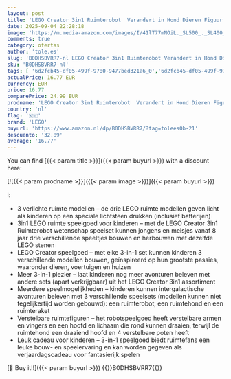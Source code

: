 ```yaml
---
layout: post
title: 'LEGO Creator 3in1 Ruimterobot  Verandert in Hond Dieren Figuur en Raket Model  Ruimte Bouwpakket Met Robot Speelgoed voor Kinderen  Rollenspel Cadeau voor Jongens en Meisjes vanaf 8 jaar 31164'
date: 2025-09-04 22:28:18
image: 'https://m.media-amazon.com/images/I/41lT77mNOiL._SL500_._SL400_.jpg'
comments: true
category: ofertas
author: 'tole.es'
slug: 'B0DHSBVRR7-nl LEGO Creator 3in1 Ruimterobot Verandert in Hond Dieren...'
sku: 'B0DHSBVRR7-nl'
tags: [ '6d2fcb45-df05-499f-9780-9477bed321a6_0','6d2fcb45-df05-499f-9780-9477bed321a6_501','Arborist Merchandising Root','Bouw- & constructiespeelgoed','Creatieve spellen','Educatief speelgoed','STEM','Self Service','Special Features Stores','Speelgoed & spellen','Speelgoedbouwsets','lego','🇳🇱', ]
actualPrice: 16.77 EUR
currency: EUR
price: 16.77
comparePrice: 24.99 EUR
prodname: 'LEGO Creator 3in1 Ruimterobot  Verandert in Hond Dieren Figuur en Raket Model  Ruimte Bouwpakket Met Robot Speelgoed voor Kinderen  Rollenspel Cadeau voor Jongens en Meisjes vanaf 8 jaar 31164'
country: 'nl'
flag: '🇳🇱'
brand: 'LEGO'
buyurl: 'https://www.amazon.nl/dp/B0DHSBVRR7/?tag=tolees0b-21'
descuento: '32.89'
average: '16.77'
---
```


You can find [{{< param title >}}]({{< param buyurl >}}) with a discount here:

[![{{< param prodname >}}]({{< param image >}})]({{< param buyurl >}})

ℹ️:

- 3 verlichte ruimte modellen – de drie LEGO ruimte modellen geven licht als kinderen op een speciale lichtsteen drukken (inclusief batterijen)
- 3in1 LEGO ruimte speelgoed voor kinderen – met de LEGO Creator 3in1 Ruimterobot wetenschap speelset kunnen jongens en meisjes vanaf 8 jaar drie verschillende speeltjes bouwen en herbouwen met dezelfde LEGO stenen
- LEGO Creator speelgoed – met elke 3-in-1 set kunnen kinderen 3 verschillende modellen bouwen, geïnspireerd op hun grootste passies, waaronder dieren, voertuigen en huizen
- Meer 3-in-1 plezier – laat kinderen nog meer avonturen beleven met andere sets (apart verkrijgbaar) uit het LEGO Creator 3in1 assortiment
- Meerdere speelmogelijkheden – kinderen kunnen intergalactische avonturen beleven met 3 verschillende speelsets (modellen kunnen niet tegelijkertijd worden gebouwd): een ruimterobot, een ruimtehond en een ruimteraket
- Verstelbare ruimtefiguren – het robotspeelgoed heeft verstelbare armen en vingers en een hoofd en lichaam die rond kunnen draaien, terwijl de ruimtehond een draaiend hoofd en 4 verstelbare poten heeft
- Leuk cadeau voor kinderen – 3-in-1 speelgoed biedt ruimtefans een leuke bouw- en speelervaring en kan worden gegeven als verjaardagscadeau voor fantasierijk spelen

[🛒 Buy it!!]({{< param buyurl >}})
{{<world>}}B0DHSBVRR7{{</world>}}
